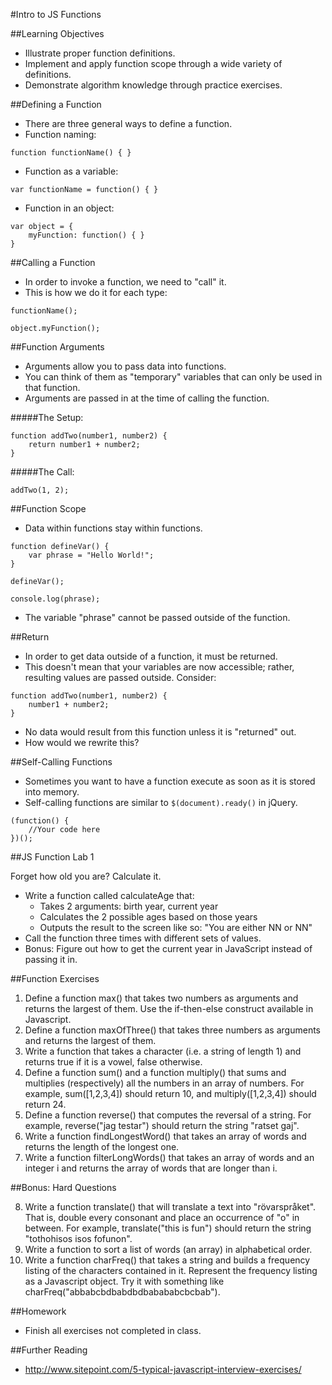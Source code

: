 #Intro to JS Functions

##Learning Objectives

- Illustrate proper function definitions.
- Implement and apply function scope through a wide variety of definitions.
- Demonstrate algorithm knowledge through practice exercises.

##Defining a Function

- There are three general ways to define a function.
- Function naming:

```
function functionName() { }
```

- Function as a variable:

```
var functionName = function() { }
```

- Function in an object:

```
var object = {
	myFunction: function() { }
}
```

##Calling a Function

- In order to invoke a function, we need to "call" it.
- This is how we do it for each type:

```
functionName();

object.myFunction();
```

##Function Arguments

- Arguments allow you to pass data into functions.
- You can think of them as "temporary" variables that can only be used in that function.
- Arguments are passed in at the time of calling the function.

#####The Setup:

```
function addTwo(number1, number2) {
	return number1 + number2;
}
```

#####The Call:

```
addTwo(1, 2);
```

##Function Scope

- Data within functions stay within functions.

```
function defineVar() {
	var phrase = "Hello World!";
}

defineVar();

console.log(phrase);
```

- The variable "phrase" cannot be passed outside of the function.

##Return

- In order to get data outside of a function, it must be returned.
- This doesn't mean that your variables are now accessible; rather, resulting values are passed outside. Consider:

```
function addTwo(number1, number2) {
	number1 + number2;
}
```

- No data would result from this function unless it is "returned" out.
- How would we rewrite this?

##Self-Calling Functions

- Sometimes you want to have a function execute as soon as it is stored into memory.
- Self-calling functions are similar to `$(document).ready()` in jQuery.

```
(function() {
	//Your code here
})();
```

##JS Function Lab 1

Forget how old you are? Calculate it.
- Write a function called calculateAge that:
	- Takes 2 arguments: birth year, current year
	- Calculates the 2 possible ages based on those years
	- Outputs the result to the screen like so: "You are either NN or NN"
- Call the function three times with different sets of values.
- Bonus: Figure out how to get the current year in JavaScript instead of passing it in.

##Function Exercises

1. Define a function max() that takes two numbers as arguments and returns the largest of them. Use the if-then-else construct available in Javascript.
2. Define a function maxOfThree() that takes three numbers as arguments and returns the largest of them.
3. Write a function that takes a character (i.e. a string of length 1) and returns true if it is a vowel, false otherwise.
4. Define a function sum() and a function multiply() that sums and multiplies (respectively) all the numbers in an array of numbers. For example, sum([1,2,3,4]) should return 10, and multiply([1,2,3,4]) should return 24.
5. Define a function reverse() that computes the reversal of a string. For example, reverse("jag testar") should return the string "ratset gaj".
6. Write a function findLongestWord() that takes an array of words and returns the length of the longest one.
7. Write a function filterLongWords() that takes an array of words and an integer i and returns the array of words that are longer than i.

##Bonus: Hard Questions

8. Write a function translate() that will translate a text into "rövarspråket". That is, double every consonant and place an occurrence of "o" in between. For example, translate("this is fun") should return the string "tothohisos isos fofunon".
9. Write a function to sort a list of words (an array) in alphabetical order.
10. Write a function charFreq() that takes a string and builds a frequency listing of the characters contained in it. Represent the frequency listing as a Javascript object. Try it with something like charFreq("abbabcbdbabdbdbabababcbcbab").

##Homework

- Finish all exercises not completed in class.

##Further Reading

- http://www.sitepoint.com/5-typical-javascript-interview-exercises/